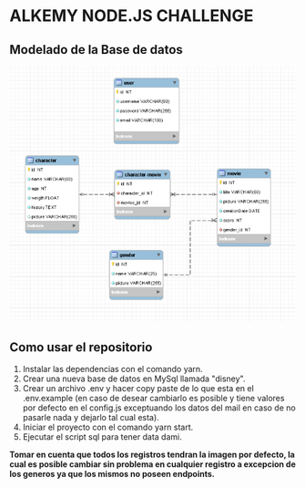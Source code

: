 # ALKEMY NODE.JS CHALLENGE

## Modelado de la Base de datos

![](modelo-entidad-relacion.png)

## Como usar el repositorio

1. Instalar las dependencias con el comando yarn.
2. Crear una nueva base de datos en MySql llamada "disney".
3. Crear un archivo .env y hacer copy paste de lo que esta en el .env.example (en caso de desear cambiarlo es posible y tiene valores por defecto en el config.js exceptuando los datos del mail en caso de no pasarle nada y dejarlo tal cual esta).
4. Iniciar el proyecto con el comando yarn start.
5. Ejecutar el script sql para tener data dami.

**Tomar en cuenta que todos los registros tendran la imagen por defecto, la cual es posible cambiar sin problema
en cualquier registro a excepcion de los generos ya que los mismos no poseen endpoints.**
